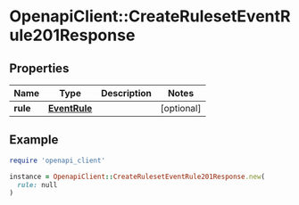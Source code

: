 # OpenapiClient::CreateRulesetEventRule201Response

## Properties

| Name | Type | Description | Notes |
| ---- | ---- | ----------- | ----- |
| **rule** | [**EventRule**](EventRule.md) |  | [optional] |

## Example

```ruby
require 'openapi_client'

instance = OpenapiClient::CreateRulesetEventRule201Response.new(
  rule: null
)
```

